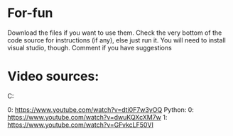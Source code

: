 # For-fun
 Download the files if you want to use them. Check the very bottom of the code source for instructions (if any), else just run it. You will need to install visual studio, though.
 Comment if you have suggestions

# Video sources: 
C:

0: https://www.youtube.com/watch?v=dti0F7w3yOQ
Python:
0: https://www.youtube.com/watch?v=dwuKQXcXM7w
1: https://www.youtube.com/watch?v=GFvkcLF50VI
